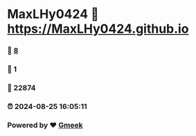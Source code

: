 # MaxLHy0424 :link: https://MaxLHy0424.github.io 
### :page_facing_up: [8](https://MaxLHy0424.github.io/tag.html) 
### :speech_balloon: 1 
### :hibiscus: 22874 
### :alarm_clock: 2024-08-25 16:05:11 
### Powered by :heart: [Gmeek](https://github.com/Meekdai/Gmeek)
